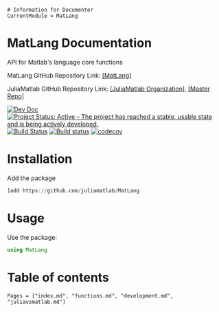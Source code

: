 ```@meta
# Information for Documenter
CurrentModule = MatLang
```

# MatLang Documentation

API for Matlab's language core functions

MatLang GitHub Repository Link: [[MatLang]](https://github.com/juliamatlab/MatLang)

JuliaMatlab GitHub Repository Link: [[JuliaMatlab Organization]](https://github.com/juliamatlab), [[Master Repo]](https://github.com/juliamatlab/Julia-Matlab-Master)

[![Dev Doc](https://img.shields.io/badge/docs-dev-blue.svg)](https://juliamatlab.github.io/MatLang/dev)
[![Project Status: Active – The project has reached a stable, usable state and is being actively developed.](https://www.repostatus.org/badges/latest/active.svg)](https://www.repostatus.org/#active)
[![Build Status](https://travis-ci.com/juliamatlab/MatLang.svg?branch=master)](https://travis-ci.com/juliamatlab/MatLang)
[![Build status](https://ci.appveyor.com/api/projects/status/vempmfhwcyma2omm?svg=true)](https://ci.appveyor.com/project/aminya/matlang)
[![codecov](https://codecov.io/gh/juliamatlab/MatLang/branch/master/graph/badge.svg)](https://codecov.io/gh/juliamatlab/MatLang)


# Installation
Add the package
```julia
]add https://github.com/juliamatlab/MatLang
```
# Usage
Use the package:
```julia
using MatLang
```

# Table of contents
```@contents
Pages = ["index.md", "functions.md", "development.md", "juliavsmatlab.md"]
```
